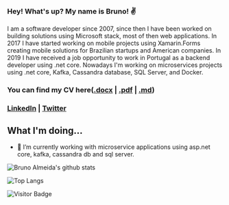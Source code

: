 ### Hey! What's up? My name is Bruno! ✌
I am a software developer since 2007, since then I have been worked on building solutions using Microsoft stack, most of then web applications. In 2017 I have started working on mobile projects using Xamarin.Forms creating mobile solutions for Brazilian startups and American companies. In 2019 I have received a job opportunity to work in Portugal as a backend developer using .net core. Nowadays I'm working on microservices projects using .net core, Kafka, Cassandra database, SQL Server, and Docker.  

### You can find my CV here([.docx](https://github.com/brunosalmeida/brunosalmeida/blob/master/resume.docx) | [.pdf](https://github.com/brunosalmeida/brunosalmeida/blob/master/resume.pdf) | [.md](https://github.com/brunosalmeida/brunosalmeida/blob/master/resume.md))

### [LinkedIn](https://www.linkedin.com/in/brunosalmeida/?locale=en_US) | [Twitter](https://twitter.com/brunosaalmeida)

## What I'm doing...

- 🔭 I’m currently working with microservice applications using asp.net core, kafka, cassandra db and sql server.


![Bruno Almeida's github stats](https://github-readme-stats.vercel.app/api?username=brunosalmeida&theme=algolia&show_icons=true) 

![Top Langs](https://github-readme-stats.vercel.app/api/top-langs/?username=brunosalmeida&hide=TeX&layout=compact)


![Visitor Badge](https://visitor-badge.laobi.icu/badge?page_id=brunosalmeida.brunosalmeida)

